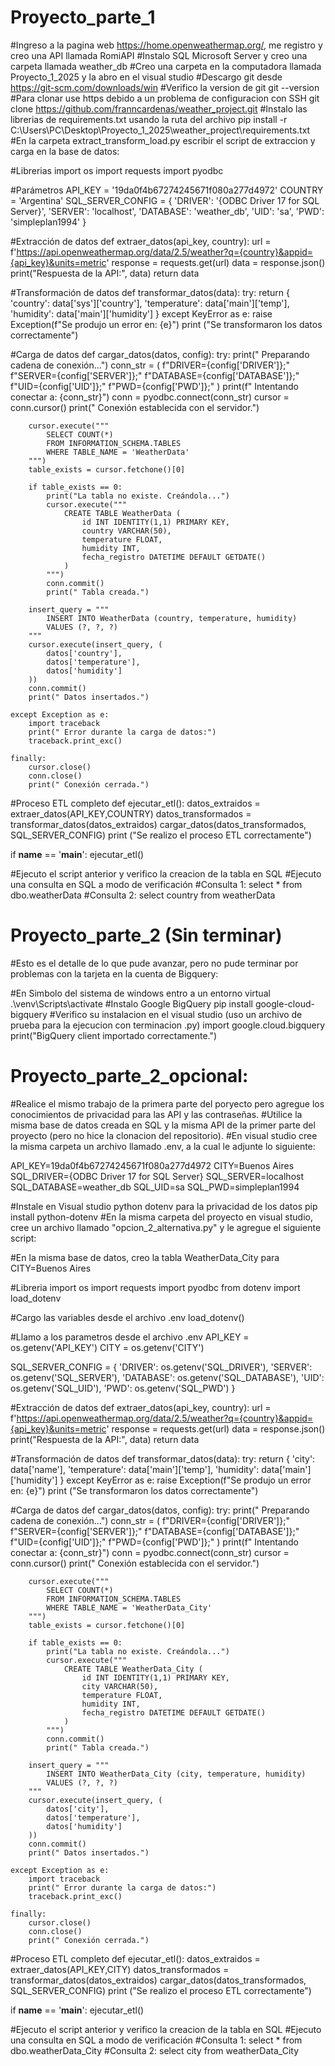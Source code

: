 # Proyecto_parte_1
#Ingreso a la pagina web https://home.openweathermap.org/, me registro y creo una API llamada RomiAPI
#Instalo SQL Microsoft Server y creo una carpeta llamada weather_db
#Creo una carpeta en la computadora llamada Proyecto_1_2025 y la abro en el visual studio
#Descargo git desde https://git-scm.com/downloads/win
#Verifico la version de git 
git --version
#Para clonar use https debido a un problema de configuracion con SSH
git clone https://github.com/franncardenas/weather_project.git
#Instalo las librerias de requirements.txt usando la ruta del archivo
pip install -r C:\Users\PC\Desktop\Proyecto_1_2025\weather_project\requirements.txt
#En la carpeta extract_transform_load.py escribir el script de extraccion y carga en la base de datos:

#Librerias
import os
import requests
import pyodbc

#Parámetros
API_KEY = '19da0f4b67274245671f080a277d4972'
COUNTRY = 'Argentina'
SQL_SERVER_CONFIG = {
    'DRIVER': '{ODBC Driver 17 for SQL Server}',
    'SERVER': 'localhost',
    'DATABASE': 'weather_db',
    'UID': 'sa',
    'PWD': 'simpleplan1994'
}

#Extracción de datos
def extraer_datos(api_key, country):
    url = f'https://api.openweathermap.org/data/2.5/weather?q={country}&appid={api_key}&units=metric'
    response = requests.get(url)
    data = response.json()
    print("Respuesta de la API:", data)
    return data

#Transformación de datos
def transformar_datos(data):
    try:
        return {
            'country': data['sys']['country'],
            'temperature': data['main']['temp'],
            'humidity': data['main']['humidity']
        }
    except KeyError as e:
        raise Exception(f"Se produjo un error en: {e}")
print ("Se transformaron los datos correctamente")

#Carga de datos
def cargar_datos(datos, config):
    try:
        print(" Preparando cadena de conexión...")
        conn_str = (
            f"DRIVER={config['DRIVER']};"
            f"SERVER={config['SERVER']};"
            f"DATABASE={config['DATABASE']};"
            f"UID={config['UID']};"
            f"PWD={config['PWD']};"
        )
        print(f" Intentando conectar a: {conn_str}")
        conn = pyodbc.connect(conn_str)
        cursor = conn.cursor()
        print(" Conexión establecida con el servidor.")

        cursor.execute("""
            SELECT COUNT(*) 
            FROM INFORMATION_SCHEMA.TABLES 
            WHERE TABLE_NAME = 'WeatherData'
        """)
        table_exists = cursor.fetchone()[0]

        if table_exists == 0:
            print("La tabla no existe. Creándola...")
            cursor.execute("""
                CREATE TABLE WeatherData (
                    id INT IDENTITY(1,1) PRIMARY KEY,
                    country VARCHAR(50),
                    temperature FLOAT,
                    humidity INT,
                    fecha_registro DATETIME DEFAULT GETDATE()
                )
            """)
            conn.commit()
            print(" Tabla creada.")

        insert_query = """
            INSERT INTO WeatherData (country, temperature, humidity)
            VALUES (?, ?, ?)
        """
        cursor.execute(insert_query, (
            datos['country'],
            datos['temperature'],
            datos['humidity']
        ))
        conn.commit()
        print(" Datos insertados.")

    except Exception as e:
        import traceback
        print(" Error durante la carga de datos:")
        traceback.print_exc()

    finally:
        cursor.close()
        conn.close()
        print(" Conexión cerrada.")

#Proceso ETL completo
def ejecutar_etl():
    datos_extraidos = extraer_datos(API_KEY,COUNTRY)
    datos_transformados = transformar_datos(datos_extraidos)
    cargar_datos(datos_transformados, SQL_SERVER_CONFIG)
    print ("Se realizo el proceso ETL correctamente")

if __name__ == '__main__':
    ejecutar_etl()

#Ejecuto el script anterior y verifico la creacion de la tabla en SQL
#Ejecuto una consulta en SQL a modo de verificación
#Consulta 1: select * from dbo.weatherData
#Consulta 2: select country from weatherData

# Proyecto_parte_2 (Sin terminar)
#Esto es el detalle de lo que pude avanzar, pero no pude terminar por problemas con la tarjeta en la cuenta de Bigquery:

#En Simbolo del sistema de windows entro a un entorno virtual
.\venv\Scripts\activate
#Instalo Google BigQuery
pip install google-cloud-bigquery
#Verifico su instalacion en el visual studio (uso un archivo de prueba para la ejecucion con terminacion .py)
import google.cloud.bigquery
print("BigQuery client importado correctamente.")

# Proyecto_parte_2_opcional: 
#Realice el mismo trabajo de la primera parte del poryecto pero agregue los conocimientos de privacidad para las API y las contraseñas.
#Utilice la misma base de datos creada en SQL y la misma API de la primer parte del proyecto (pero no hice la clonacion del repositorio).
#En visual studio cree la misma carpeta un archivo llamado .env, a la cual le adjunte lo siguiente:

API_KEY=19da0f4b67274245671f080a277d4972
CITY=Buenos Aires
SQL_DRIVER={ODBC Driver 17 for SQL Server}
SQL_SERVER=localhost
SQL_DATABASE=weather_db
SQL_UID=sa
SQL_PWD=simpleplan1994

#Instale en Visual studio python dotenv para la privacidad de los datos 
pip install python-dotenv
#En la misma carpeta del proyecto en visual studio, cree un archivo llamado "opcion_2_alternativa.py" y le agregue el siguiente script:

#En la misma base de datos, creo la tabla WeatherData_City para CITY=Buenos Aires

#Libreria
import os
import requests
import pyodbc
from dotenv import load_dotenv


#Cargo las variables desde el archivo .env
load_dotenv()

#Llamo a los parametros desde el archivo .env
API_KEY = os.getenv('API_KEY')
CITY = os.getenv('CITY')

SQL_SERVER_CONFIG = {
    'DRIVER': os.getenv('SQL_DRIVER'),
    'SERVER': os.getenv('SQL_SERVER'),
    'DATABASE': os.getenv('SQL_DATABASE'),
    'UID': os.getenv('SQL_UID'),
    'PWD': os.getenv('SQL_PWD')
}

#Extracción de datos
def extraer_datos(api_key, country):
    url = f'https://api.openweathermap.org/data/2.5/weather?q={country}&appid={api_key}&units=metric'
    response = requests.get(url)
    data = response.json()
    print("Respuesta de la API:", data)
    return data

#Transformación de datos
def transformar_datos(data):
    try:
        return {
            'city': data['name'],
            'temperature': data['main']['temp'],
            'humidity': data['main']['humidity']
        }
    except KeyError as e:
        raise Exception(f"Se produjo un error en: {e}")
print ("Se transformaron los datos correctamente")

#Carga de datos
def cargar_datos(datos, config):
    try:
        print(" Preparando cadena de conexión...")
        conn_str = (
            f"DRIVER={config['DRIVER']};"
            f"SERVER={config['SERVER']};"
            f"DATABASE={config['DATABASE']};"
            f"UID={config['UID']};"
            f"PWD={config['PWD']};"
        )
        print(f" Intentando conectar a: {conn_str}")
        conn = pyodbc.connect(conn_str)
        cursor = conn.cursor()
        print(" Conexión establecida con el servidor.")

        cursor.execute("""
            SELECT COUNT(*) 
            FROM INFORMATION_SCHEMA.TABLES 
            WHERE TABLE_NAME = 'WeatherData_City'
        """)
        table_exists = cursor.fetchone()[0]

        if table_exists == 0:
            print("La tabla no existe. Creándola...")
            cursor.execute("""
                CREATE TABLE WeatherData_City (
                    id INT IDENTITY(1,1) PRIMARY KEY,
                    city VARCHAR(50),
                    temperature FLOAT,
                    humidity INT,
                    fecha_registro DATETIME DEFAULT GETDATE()
                )
            """)
            conn.commit()
            print(" Tabla creada.")

        insert_query = """
            INSERT INTO WeatherData_City (city, temperature, humidity)
            VALUES (?, ?, ?)
        """
        cursor.execute(insert_query, (
            datos['city'],
            datos['temperature'],
            datos['humidity']
        ))
        conn.commit()
        print(" Datos insertados.")

    except Exception as e:
        import traceback
        print(" Error durante la carga de datos:")
        traceback.print_exc()

    finally:
        cursor.close()
        conn.close()
        print(" Conexión cerrada.")

#Proceso ETL completo
def ejecutar_etl():
    datos_extraidos = extraer_datos(API_KEY,CITY)
    datos_transformados = transformar_datos(datos_extraidos)
    cargar_datos(datos_transformados, SQL_SERVER_CONFIG)
    print ("Se realizo el proceso ETL correctamente")

if __name__ == '__main__':
    ejecutar_etl()

#Ejecuto el script anterior y verifico la creacion de la tabla en SQL
#Ejecuto una consulta en SQL a modo de verificación
#Consulta 1: select * from dbo.weatherData_City
#Consulta 2: select city from weatherData_City
